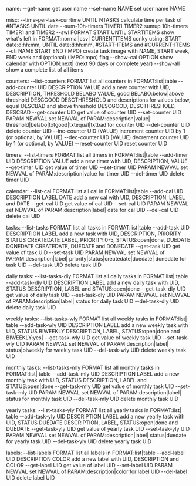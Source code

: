 name:
  --get-name                            get user name
  --set-name NAME                       set user name NAME

misc:
  --time-per-task-currtime UNTIL NTASKS calculate time per task of #NTASKS
                                        UNTIL date
  --sum-10h-timers TIMER1 TIMER2        sumup 10h-timers TIMER1 and TIMER2
  --swl FORMAT START UNTIL STARTITEMS   show what's left in FORMAT:normal|csv|
        CURRENTITEMS                    conky using: START date:d:hh:mm, UNTIL
                                        date:d:hh:mm, #START-ITEMS and
                                        #CURRENT-ITEMS
  --cti NAME START END (IMPO)           create task image with NAME, START week,
                                        END week and (optional) (IMPO:impo) flag
  --show-cal OPTION                     show calendar with OPTION:next|<year>
                                        (next 90 days or complete year)
  --show-all                            show a complete list of all items

counters:
  --list-counters FORMAT                list all counters in FORMAT:list|table
  --add-counter UID DESCRIPTION VALUE   add a new counter with UID, DESCRIPTION,
                THRESHOLD BELABO        VALUE, good BELABO:below|above threshold
                DESCGOOD DESCTHRESHOLD  and descriptions for values below, equal
                DESCBAD                 and above threshold DESCGOOD,
                                        DESCTHRESHOLD, DESCBAD
  --get-counter UID                     get value of counter UID
  --set-counter UID PARAM NEWVAL        set NEWVAL of PARAM:description|value|
                                        threshold|belabo|txtgood|txtequal|txtbad
                                        for counter UID
  --del-counter UID                     delete counter UID
  --inc-counter UID (VALUE)             increment counter UID by 1 (or optional,
                                        by VALUE)
  --dec-counter UID (VALUE)             decrement counter UID by 1 (or optional,
                                        by VALUE)
  --reset-counter UID                   reset counter UID

timers:
  --list-timers FORMAT                  list all timers in FORMAT:list|table
  --add-timer UID DESCRIPTION VALUE     add a new timer with UID, DESCRIPTION,
                                        VALUE
  --get-timer UID                       get value of timer UID
  --set-timer UID PARAM NEWVAL          set NEWVAL of PARAM:description|value
                                        for timer UID
  --del-timer UID                       delete timer UID

calendar:
  --list-cal FORMAT                     list all cal in FORMAT:list|table
  --add-cal UID DESCRIPTION LABEL DATE  add a new cal with UID, DESCRIPTION,
                                        LABEL and DATE
  --get-cal UID                         get value of cal UID
  --set-cal UID PARAM NEWVAL            set NEWVAL of PARAM:description|label|
                                        date for cal UID
  --del-cal UID                         delete cal UID

tasks:
  --list-tasks FORMAT                   list all tasks in FORMAT:list|table
  --add-task UID DESCRIPTION LABEL      add a new task with UID, DESCRIPTION,
             PRIORITY STATUS CREATEDATE LABEL, PRIORITY:0-5, STATUS:open|done,
             DUEDATE DONEDATE           CREATEDATE, DUEDATE and DONEDATE
  --get-task UID                        get value of task UID
  --set-task UID PARAM NEWVAL           set NEWVAL of PARAM:description|label|
                                        priority|status|createdate|duedate|
                                        donedate for task UID
  --del-task UID                        delete task UID

daily tasks:
  --list-tasks-dly FORMAT               list all daily tasks in FORMAT:list|
                                        table
  --add-task-dly UID DESCRIPTION LABEL  add a new daily task with UID,
                 STATUS                 DESCRIPTION, LABEL and STATUS:open|done
  --get-task-dly UID                    get value of daily task UID
  --set-task-dly UID PARAM NEWVAL       set NEWVAL of PARAM:description|label|
                                        status for daily task UID
  --del-task-dly UID                    delete daily task UID

weekly tasks:
  --list-tasks-wly FORMAT               list all weekly tasks in FORMAT:list|
                                        table
  --add-task-wly UID DESCRIPTION LABEL  add a new weekly task with UID,
                 STATUS BIWEEKLY        DESCRIPTION, LABEL, STATUS:open|done and
                                        BIWEEKLY:yes|
  --get-task-wly UID                    get value of weekly task UID
  --set-task-wly UID PARAM NEWVAL       set NEWVAL of PARAM:description|label|
                                        status|biweekly for weekly task UID
  --del-task-wly UID                    delete weekly task UID

monthly tasks:
  --list-tasks-mly FORMAT               list all monthly tasks in FORMAT:list|
                                        table
  --add-task-mly UID DESCRIPTION LABEL  add a new monthly task with UID,
                 STATUS                 DESCRIPTION, LABEL and STATUS:open|done
  --get-task-mly UID                    get value of monthly task UID
  --set-task-mly UID PARAM NEWVAL       set NEWVAL of PARAM:description|label|
                                        status for monthly task UID
  --del-task-mly UID                    delete monthly task UID

yearly tasks:
  --list-tasks-yly FORMAT               list all yearly tasks in FORMAT:list|
                                        table
  --add-task-yly UID DESCRIPTION LABEL  add a new yearly task with UID,
                 STATUS DUEDATE         DESCRIPTION, LABEL, STATUS:open|done and
                                        DUEDATE
  --get-task-yly UID                    get value of yearly task UID
  --set-task-yly UID PARAM NEWVAL       set NEWVAL of PARAM:description|label|
                                        status|duedate for yearly task UID
  --del-task-yly UID                    delete yearly task UID

labels:
  --list-labels FORMAT                  list all labels in FORMAT:list|table
  --add-label UID DESCRIPTION COLOR     add a new label with UID, DESCRIPTION
                                        and COLOR
  --get-label UID                       get value of label UID
  --set-label UID PARAM NEWVAL          set NEWVAL of PARAM:description|color
                                        for label UID
  --del-label UID                       delete label UID
